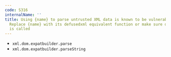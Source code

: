 ```yaml
---
code: S316
internalName: ''
title: Using {name} to parse untrusted XML data is known to be vulnerable to XML attacks.
  Replace {name} with its defusedxml equivalent function or make sure defusedxml.defuse_stdlib()
  is called
---
```


 * `xml.dom.expatbuilder.parse`
 * `xml.dom.expatbuilder.parseString`